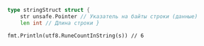 ```go
type stringStruct struct { 
	str unsafe.Pointer // Указатель на байты строки (данные) 
	len int // Длина строки }
```


`fmt.Println(utf8.RuneCountInString(s)) // 6`